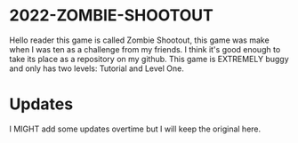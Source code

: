 # 2022-ZOMBIE-SHOOTOUT

Hello reader this game is called Zombie Shootout, this game was make when I was ten as a challenge from my friends. I think it's good enough to take its place as a repository on my github. This game is EXTREMELY buggy and only has two levels: Tutorial and Level One.

# Updates

I MIGHT add some updates overtime but I will keep the original here.
